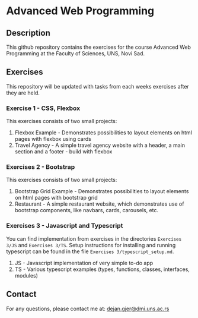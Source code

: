 # Advanced Web Programming

## Description
This github repository contains the exercises for the course Advanced Web Programming at the Faculty of Sciences, UNS, Novi Sad. 

## Exercises
This repository will be updated with tasks from each weeks exercises after they are held.

### Exercise 1 - CSS, Flexbox

This exercises consists of two small projects:
<ol>
    <li> Flexbox Example - Demonstrates possibilities to layout elements on html pages with flexbox using cards</li>
    <li> Travel Agency - A simple travel agency website with a header, a main section and a footer - build with flexbox</li>
</ol>

### Exercises 2 - Bootstrap

This exercises consists of two small projects:
<ol>
    <li> Bootstrap Grid Example - Demonstrates possibilities to layout elements on html pages with bootstrap grid</li>
    <li> Restaurant - A simple restaurant website, which demonstrates use of bootstrap components, like navbars, cards, carousels, etc.</li>
</ol>

### Exercises 3 - Javascript and Typescript

You can find implementation from exercises in the directories `Exercises 3/JS` and `Exercises 3/TS`.
Setup instructions for installing and running typescript can be found in the file `Exercises 3/typescript_setup.md`.

<ol>
    <li> JS - Javascript implementation of very simple to-do app</li>
    <li> TS - Various typescript examples (types, functions, classes, interfaces, modules)</li>
</ol>


## Contact
For any questions, please contact me at: <dejan.gjer@dmi.uns.ac.rs>




